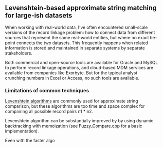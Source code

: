 
## Levenshtein-based approximate string matching for large-ish datasets

When working with real-world data, I've often encountered small-scale versions of the record linkage problem:  how to connect data from different sources that represent the same real-world entities, but where no exact tie-point connects the two datasets.  This frequently happens when related information is stored and maintained in separate systems by separate stakeholders.

Both commercial and open-source tools are available for Oracle and MySQL to perform record linkage operations, and cloud-based MDM services are available from companies like Exorbyte.  But for the typical analyst crunching numbers in Excel or Access, no such tools are available.

### Limitations of common techniques

[Levenshtein algorithms](http://en.wikipedia.org/wiki/Levenshtein_distance) are commonly used for approximate string comparison, but these algorithms are too time and space complex for compairing all possible record pairs n1 * n2. 

Levenshtein algorithm can be substantially improved by by using dynamic backtracking with memoization (see Fuzzy_Compare.cpp for a basic implementation).

Even with the faster algo